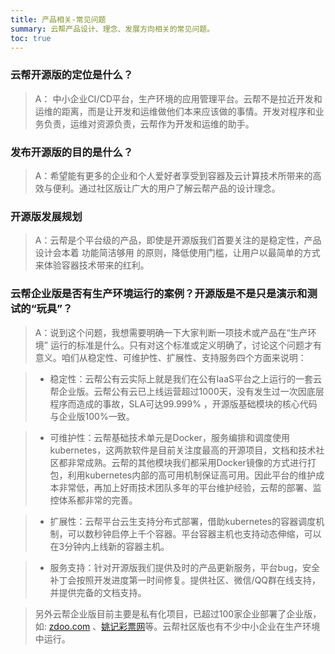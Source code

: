 ```yaml
---
title: 产品相关-常见问题
summary: 云帮产品设计、理念、发展方向相关的常见问题。
toc: true
---
```


### 云帮开源版的定位是什么？

> A： 中小企业CI/CD平台，生产环境的应用管理平台。云帮不是拉近开发和运维的距离，而是让开发和运维做他们本来应该做的事情。开发对程序和业务负责，运维对资源负责，云帮作为开发和运维的助手。

### 发布开源版的目的是什么？

> A：希望能有更多的企业和个人爱好者享受到容器及云计算技术所带来的高效与便利。通过社区版让广大的用户了解云帮产品的设计理念。

### 开源版发展规划

> A：云帮是个平台级的产品，即使是开源版我们首要关注的是稳定性，产品设计会本着 功能简洁够用 的原则，降低使用门槛，让用户以最简单的方式来体验容器技术带来的红利。

### 云帮企业版是否有生产环境运行的案例？开源版是不是只是演示和测试的“玩具”？

> A：说到这个问题，我想需要明确一下大家判断一项技术或产品在“生产环境” 运行的标准是什么。只有对这个标准或定义明确了，讨论这个问题才有意义。咱们从稳定性、可维护性、扩展性、支持服务四个方面来说明：

> - 稳定性：云帮公有云实际上就是我们在公有IaaS平台之上运行的一套云帮企业版。云帮公有云已上线运营超过1000天，没有发生过一次因底层程序而造成的事故，SLA可达99.999% ，开源版基础模块的核心代码与企业版100%一致。

> - 可维护性：云帮基础技术单元是Docker，服务编排和调度使用kubernetes，这两款软件是目前关注度最高的开源项目，文档和技术社区都非常成熟。云帮的其他模块我们都采用Docker镜像的方式进行打包，利用kubernetes内部的高可用机制保证高可用。因此平台的维护成本非常低，再加上好雨技术团队多年的平台维护经验，云帮的部署、监控体系都非常的完善。

> - 扩展性：云帮平台云生支持分布式部署，借助kubernetes的容器调度机制，可以数秒钟启停上千个容器。平台容器主机也支持动态伸缩，可以在3分钟内上线新的容器主机。

> - 服务支持：针对开源版我们提供及时的产品更新服务，平台bug，安全补丁会按照开发进度第一时间修复。提供社区、微信/QQ群在线支持，并提供完备的文档支持。

> 另外云帮企业版目前主要是私有化项目，已超过100家企业部署了企业版，如: [zdoo.com](https://www.zdoo.com/) 、[姚记彩票网](http://www.yjcp.com/)等。云帮社区版也有不少中小企业在生产环境中运行。
